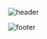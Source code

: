 
![header](https://capsule-render.vercel.app/api?type=cylinder&color=auto&height=300&section=header&text="Welcome%20to%20Hooni's%20Github!"&fontSize=24)

![footer](https://capsule-render.vercel.app/api?type=soft&color=auto&height=50&section=footer)
